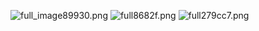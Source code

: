 ![full_image89930.png](http://s2.upanh123.com/2017/02/20/full_image89930.png)
![full8682f.png](http://s2.upanh123.com/2017/02/20/full8682f.png)
![full279cc7.png](http://s2.upanh123.com/2017/02/20/full279cc7.png)
